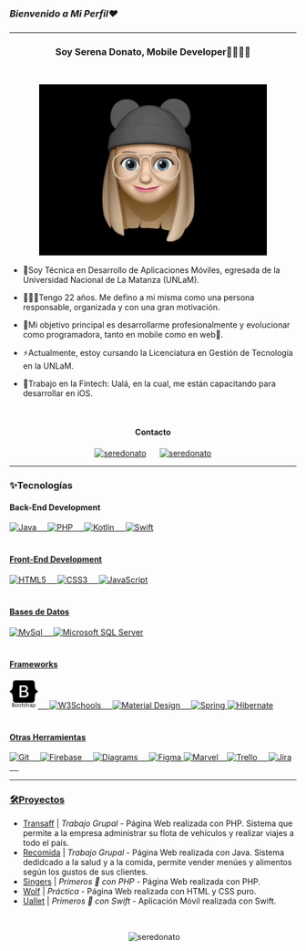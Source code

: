 <h3><i>Bienvenido a Mi Perfil❤️</i><h3> <hr>
  
<h3 align="center">Soy Serena Donato, Mobile Developer👩🏼‍💻📱</h3>
<br>
<p align="center"><img alt="Animoji" width="400" src="https://github.com/seredonato/seredonato/blob/main/Animoji.gif"></p>

  
* 💫Soy Técnica en Desarrollo de Aplicaciones Móviles, egresada de la Universidad Nacional de La Matanza (UNLaM).

* 🙋🏼‍♀️Tengo 22 años. Me defino a mi misma como una persona responsable, organizada y con una gran motivación. 

* 💬Mi objetivo principal es desarrollarme profesionalmente y evolucionar como programadora, tanto en mobile como en web🚀.

* ⚡Actualmente, estoy cursando la Licenciatura en Gestión de Tecnología en la UNLaM.

* 💼Trabajo en la Fintech: Ualá, en la cual, me están capacitando para desarrollar en iOS.
  
<br>
<h4 align="center">Contacto</h4>
<p align="center">
  <a href="mailto:donatoserena@hotmail.com"><img align="center" src="https://user-images.githubusercontent.com/54689539/166089242-56706ea2-a805-4d1a-acae-1e9d0396e41e.png" alt="seredonato" height="50" width="50"/></a>&nbsp;&nbsp;&nbsp;&nbsp;&nbsp;
  <a href="https://www.linkedin.com/in/serena-rocio-donato/"><img align="center" src="https://user-images.githubusercontent.com/54689539/166089337-7619b324-4b9d-42bc-9f59-b8835fe0d0b4.png" alt="seredonato" height="50" width="50"/></a>
</p>

  
<hr>
<h3>✨Tecnologías</h3>
 
<h4 align="left">Back-End Development</h4>
<p align="left"> 
  <a href="https://www.java.com/"> <img
            src="https://user-images.githubusercontent.com/54689539/166091440-18303158-a1eb-4a27-b83b-368826039e64.png" 
            alt="Java" width="50" height="50"/>&nbsp;&nbsp;&nbsp;&nbsp;
  <a href="https://www.php.net/"> <img
            src="https://user-images.githubusercontent.com/54689539/166091509-e3a23cef-df70-464f-b7de-c0cd3d057a7f.png" 
            alt="PHP" width="50" height="50"/>&nbsp;&nbsp;&nbsp;&nbsp;
  <a href="https://kotlinlang.org/"> <img
            src="https://upload.wikimedia.org/wikipedia/commons/thumb/0/06/Kotlin_Icon.svg/1200px-Kotlin_Icon.svg.png" 
            alt="Kotlin" width="50" height="50"/>&nbsp;&nbsp;&nbsp;&nbsp;
  <a href="https://developer.apple.com/swift/"> <img
            src="https://user-images.githubusercontent.com/54689539/166091581-63314e4b-e2a7-4f35-9d2b-2bdaa3a2b63b.png" 
            alt="Swift" width="50" height="50"/>
</p>


    
    
#
<h4 align="left">Front-End Development</h4>
<p align="left"> 
     <a href="https://lenguajehtml.com/"> <img
            src="https://user-images.githubusercontent.com/54689539/166091892-0d88b19a-827e-4004-93bf-272d658fdef6.png"                                                             alt="HTML5" width="50" height="50"/>&nbsp;&nbsp;&nbsp;&nbsp;
     <a href="https://www.w3schools.com/css/"> <img
            src="https://user-images.githubusercontent.com/54689539/166091872-4ef386b8-4811-45df-b130-d0c60140cb1e.png" 
            alt="CSS3" width="50" height="50"/>&nbsp;&nbsp;&nbsp;&nbsp;
          <a href="https://developer.mozilla.org/en-US/docs/Web/JavaScript"> <img
            src="https://user-images.githubusercontent.com/54689539/166092150-b3265137-db79-4839-8b31-dcbab3688531.png"
            alt="JavaScript" width="50" height="50" />
</p>
     
       
       
     
#
<h4 align="left">Bases de Datos</h4>
<p align="left"> 
     <a href="https://www.mysql.com/"> <img
            src="https://user-images.githubusercontent.com/54689539/166092922-41beb2e9-bb4f-4691-b81b-832e1d43a0c1.png" 
            alt="MySql" width="50" height="50"/>&nbsp;&nbsp;&nbsp;&nbsp;
     <a href="https://www.microsoft.com/en-us/sql-server"> <img
            src="https://user-images.githubusercontent.com/54689539/166093000-c98c547a-5f50-43f6-aeba-62b8f285de00.png" 
            alt="Microsoft SQL Server" width="50" height="50"/>
</p>
       

       
       
#
<h4 align="left">Frameworks</h4>
<p align="left"> 
    <a href="https://getbootstrap.com"> <img
            src="https://raw.githubusercontent.com/devicons/devicon/master/icons/bootstrap/bootstrap-plain-wordmark.svg"
            alt="Bootstrap" width="50" height="50"/>&nbsp;&nbsp;&nbsp;&nbsp;
    <a href="https://www.w3schools.com/w3css/"> <img
            src="https://user-images.githubusercontent.com/54689539/166092686-0cd9ba37-2f92-41f0-a95c-b566cda760e4.png" 
            alt="W3Schools" width="70" height="50"/>&nbsp;&nbsp;&nbsp;&nbsp;
    <a href="https://material.io/design"> <img
            src="https://user-images.githubusercontent.com/54689539/166092362-302a6d9b-39cb-4363-8830-c8c451c6d07a.png" 
            alt="Material Design" width="50" height="50"/>&nbsp;&nbsp;&nbsp;&nbsp;
    <a href="https://spring.io/"> <img
            src="https://spring.io/images/spring-logo-9146a4d3298760c2e7e49595184e1975.svg" 
            alt="Spring" width="160" height="50"/>
    <a href="https://hibernate.org/orm/"> <img
            src="https://hibernate.org/images/hibernate-logo.svg" 
            alt="Hibernate" width="140" height="50"/>
</p>

      
      
      
#
<h4 align="left">Otras Herramientas</h4>
<p align="left"> 
    <a href="https://git-scm.com/"> <img 
            src="https://www.vectorlogo.zone/logos/git-scm/git-scm-icon.svg" 
            alt="Git" width="50" height="50"/>&nbsp;&nbsp;&nbsp;&nbsp;
    <a href="https://firebase.google.com/?hl=es"> <img
            src="https://user-images.githubusercontent.com/54689539/166093324-f6f4b817-556f-4f4a-9844-91ea343f7373.png"
            alt="Firebase" width="40" height="50"/>&nbsp;&nbsp;&nbsp;&nbsp;
    <a href="https://www.diagrams.net/"> <img  
             src="https://upload.wikimedia.org/wikipedia/commons/thumb/3/3e/Diagrams.net_Logo.svg/2048px-Diagrams.net_Logo.svg.png" 
             alt="Diagrams" width="50" height="50"/>&nbsp;&nbsp;&nbsp;&nbsp; 
    <a href="https://www.figma.com/"> <img 
            src="https://user-images.githubusercontent.com/54689539/166093488-79311d4f-5ba2-48cf-bd46-b92186292743.png" 
            alt="Figma" width="50" height="50"/>
    <a href="https://marvelapp.com/"> <img 
            src="https://user-images.githubusercontent.com/54689539/166093573-e3fa3365-179b-4376-83f6-6b77078377da.png" 
            alt="Marvel" width="50" height="50"/>&nbsp;&nbsp;&nbsp;
    <a href="https://trello.com/"> <img 
            src="https://user-images.githubusercontent.com/58083159/158458696-bbba3311-5c42-46a4-a4f8-4af3f4e6bcbe.svg" 
            alt="Trello" width="50" height="50"/>&nbsp;&nbsp;&nbsp;&nbsp; 
    <a href="https://www.atlassian.com/es/software/jira"> <img 
            src="https://cdn.worldvectorlogo.com/logos/jira-3.svg" 
            alt="Jira" width="50" height="50"/>&nbsp;&nbsp;&nbsp;&nbsp; 
</p>

      
<hr>
      
<h3>🛠️Proyectos</h3>
      
* [Transaff](https://github.com/seredonato/TpFinalPrograWeb) | *Trabajo Grupal* - Página Web realizada con PHP. Sistema que permite a la empresa administrar su flota de vehículos y realizar viajes a todo el país. 
* [Recomida](https://github.com/seredonato/proyectoweb) | *Trabajo Grupal* - Página Web realizada con Java. Sistema dedidcado a la salud y a la comida, permite vender menúes y alimentos según los gustos de sus clientes.
* [Singers](https://github.com/seredonato/Singers) | *Primeros 👣 con PHP* - Página Web realizada con PHP.
* [Wolf](https://github.com/seredonato/Wolf) | *Práctica* - Página Web realizada con HTML y CSS puro.  
* [Uallet](https://github.com/seredonato/Uallet) | *Primeros 👣 con Swift* - Aplicación Móvil realizada con Swift. 

<br>
      
<p align="center" >&nbsp;<img align="center" src="https://github-readme-stats.vercel.app/api?username=seredonato&show_icons=true&locale=es&theme=vue-dark" alt="seredonato"/></p>






      
      
      
      
      
      
      
      
      
      
<!--
# *Bienvenido a Mi Perfil*❤️ 
![github readme](https://user-images.githubusercontent.com/54689539/121791114-aa840100-cbbc-11eb-82ac-7f2a2f0a18bf.png)



* 💫Tengo 21 años 
* 👩‍💻Soy Técnica en Desarrollo de Aplicaciones Móviles, recibida en la Universidad Nacional de La Matanza (UNLaM).
* 🙋🏼‍♀️Me defino a mi misma como una persona responsable, organizada y con una gran motivación.
* 💼Actualmente, me encuentro trabajando en Ualá, en la cual, estoy capacitándome para desarrollar en iOS. Además, estoy cursando la Licenciatura en Gestión de Tecnología en la UNLaM.

#


### ✨ Tecnologías

*Backend:*
Java, PHP, Kotlin y Swift.
PL/SQL - Conocimientos Básicos.

*Bases de Datos:*
MySQL y SQL Server.
Bases de Datos No Relacionales.

*Frontend:*
HTML 5, CSS 3 y JavaScript.

*Frameworks:*
Bootstrap, Material Design, W3.CSS, Spring Boot y Hibernate.

*Firebase:*
Firestore Database, Realtime Database, Cloud Messaging, Authentication, Crashlytics y Analytics.


#

### 🛠️ Proyectos

* [Transaff](https://github.com/seredonato/TpFinalPrograWeb) | *Trabajo Grupal* - Página Web realizada con PHP. Sistema que permite a la empresa administrar su flota de vehículos y realizar viajes a todo el país. 
* [Recomida](https://github.com/seredonato/proyectoweb) | *Trabajo Grupal* - Página Web realizada con Java. Sistema dedidcado a la salud y a la comida, permite vender menúes y alimentos según los gustos de sus clientes.
* [Singers](https://github.com/seredonato/Singers) | *Primeros 👣 con PHP* - Página Web realizada con PHP.
* [Wolf](https://github.com/seredonato/Wolf) | *Práctica* - Página Web realizada con HTML y CSS puro.  
* [Uallet](https://github.com/seredonato/Uallet) | *Primeros 👣 con Swift* - Aplicación Móvil realizada con Swift. 


#

### 📩 Contacto

[donatoserena@hotmail.com](mailto:donatoserena@hotmail.com) / [serenardonato@gmail.com](mailto:serenardonato@gmail.com)

[Serena Donato - Linkedin](https://www.linkedin.com/in/serena-rocio-donato/) 
      -->
